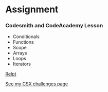 # Assignment

### Codesmith and CodeAcademy Lesson

- Conditionals
- Functions
- Scope
- Arrays
- Loops
- Iterators

[Relpt](https://3g3jc8.csb.app/)

[See my CSX challenges page](https://github.com/m-soro/Per_Scholas/tree/main/Lab/CSX-Challenges)

